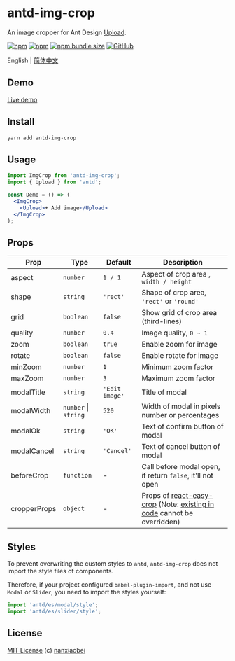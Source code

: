 # antd-img-crop

An image cropper for Ant Design [Upload](https://ant.design/components/upload/).

[![npm](https://img.shields.io/npm/v/antd-img-crop.svg?style=flat-square)](https://www.npmjs.com/package/antd-img-crop)
[![npm](https://img.shields.io/npm/dt/antd-img-crop?style=flat-square)](https://www.npmtrends.com/antd-img-crop)
[![npm bundle size](https://img.shields.io/bundlephobia/minzip/antd-img-crop?style=flat-square)](https://bundlephobia.com/result?p=antd-img-crop)
[![GitHub](https://img.shields.io/github/license/nanxiaobei/antd-img-crop?style=flat-square)](https://github.com/nanxiaobei/antd-img-crop/blob/master/LICENSE)

English | [简体中文](./README.zh-CN.md)

## Demo

[Live demo](https://codesandbox.io/s/antd-img-crop-4qoom5p9x4)

## Install

```sh
yarn add antd-img-crop
```

## Usage

```jsx harmony
import ImgCrop from 'antd-img-crop';
import { Upload } from 'antd';

const Demo = () => (
  <ImgCrop>
    <Upload>+ Add image</Upload>
  </ImgCrop>
);
```

## Props

| Prop         | Type                 | Default        | Description                                                                |
| ------------ | -------------------- | -------------- | -------------------------------------------------------------------------- |
| aspect       | `number`             | `1 / 1`        | Aspect of crop area , `width / height`                                     |
| shape        | `string`             | `'rect'`       | Shape of crop area, `'rect'` or `'round'`                                  |
| grid         | `boolean`            | `false`        | Show grid of crop area (third-lines)                                       |
| quality      | `number`             | `0.4`          | Image quality, `0 ~ 1`                                                     |
| zoom         | `boolean`            | `true`         | Enable zoom for image                                                      |
| rotate       | `boolean`            | `false`        | Enable rotate for image                                                    |
| minZoom      | `number`             | `1`            | Minimum zoom factor                                                        |
| maxZoom      | `number`             | `3`            | Maximum zoom factor                                                        |
| modalTitle   | `string`             | `'Edit image'` | Title of modal                                                             |
| modalWidth   | `number` \| `string` | `520`          | Width of modal in pixels number or percentages                             |
| modalOk      | `string`             | `'OK'`         | Text of confirm button of modal                                            |
| modalCancel  | `string`             | `'Cancel'`     | Text of cancel button of modal                                             |
| beforeCrop   | `function`           | -              | Call before modal open, if return `false`, it'll not open                  |
| cropperProps | `object`             | -              | Props of [react-easy-crop] (Note: [existing in code] cannot be overridden) |

## Styles

To prevent overwriting the custom styles to `antd`, `antd-img-crop` does not import the style files of components.

Therefore, if your project configured `babel-plugin-import`, and not use `Modal` or `Slider`, you need to import the styles yourself:

```js
import 'antd/es/modal/style';
import 'antd/es/slider/style';
```

## License

[MIT License](https://github.com/nanxiaobei/antd-img-crop/blob/master/LICENSE) (c) [nanxiaobei](https://mrlee.me/)

[react-easy-crop]: https://github.com/ricardo-ch/react-easy-crop#props
[existing in code]: https://github.com/nanxiaobei/antd-img-crop/blob/master/src/index.jsx#L52
